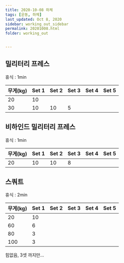 ```yaml
---
title: 2020-10-08 하체
tags: [운동, 하체]
last_updated: Oct 8, 2020
sidebar: working_out_sidebar
permalink: 20201008.html
folder: working_out


---
```


## 밀리터리 프레스

휴식 : 1min

| 무게(kg) | Set 1 | Set 2 | Set 3 | Set 4 | Set 5 |
| -------- | ----- | ----- | ----- | ----- | ----- |
| 20       | 10    |       |       |       |       |
| 30       | 10    | 10    | 5     |       |       |

## 비하인드 밀리터리 프레스

휴식 : 1min

| 무게(kg) | Set 1 | Set 2 | Set 3 | Set 4 | Set 5 |
| -------- | ----- | ----- | ----- | ----- | ----- |
| 20       | 10    | 10    | 8     |       |       |

## 스쿼트

휴식 : 2min

| 무게(kg) | Set 1 | Set 2 | Set 3 | Set 4 | Set 5 |
| -------- | ----- | ----- | ----- | ----- | ----- |
| 20       | 10    |       |       |       |       |
| 60       | 6     |       |       |       |       |
| 80       | 3     |       |       |       |       |
| 100      | 3     |       |       |       |       |

힘없음, 3셋 까지만...